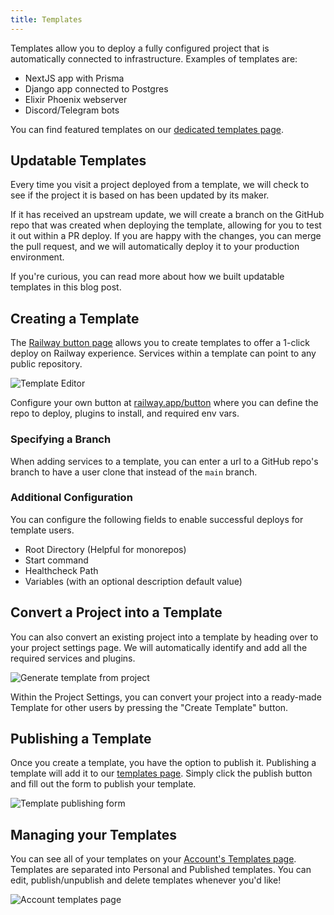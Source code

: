 ```yaml
---
title: Templates
---
```


Templates allow you to deploy a fully configured project that is automatically
connected to infrastructure. Examples of templates are:

- NextJS app with Prisma
- Django app connected to Postgres
- Elixir Phoenix webserver
- Discord/Telegram bots

You can find featured templates on our
[dedicated templates page](https://railway.app/templates).

## Updatable Templates

Every time you visit a project deployed from a template, we will check to see if the project it is based on has been updated by its maker.

If it has received an upstream update, we will create a branch on the GitHub repo that was created when deploying the template, allowing for you to test it out within a PR deploy. If you are happy with the changes, you can merge the pull request, and we will automatically deploy it to your production environment.

<Banner variant="info">
If you're curious, you can read more about how we built updatable templates in this <Link href="https://blog.railway.app/p/updatable-starters">blog post</Link>.
</Banner>

## Creating a Template

The [Railway button page](https://railway.app/button) allows you to create templates to offer a 1-click deploy on Railway experience. Services within a template can point to any public repository.

<Image src="https://res.cloudinary.com/railway/image/upload/v1656470421/docs/template-editor_khw8n6.png"
alt="Template Editor"
layout="intrinsic"
width={609} height={520} quality={80} />

Configure your own button at
[railway.app/button](https://railway.app/button) where you can define the repo
to deploy, plugins to install, and required env vars.

### Specifying a Branch

When adding services to a template, you can enter a url to a GitHub repo's branch to have a user clone that instead of the `main` branch.

### Additional Configuration

You can configure the following fields to enable successful deploys for template users.

- Root Directory (Helpful for monorepos)
- Start command
- Healthcheck Path
- Variables (with an optional description default value)

## Convert a Project into a Template

You can also convert an existing project into a template by heading over to your project settings page. We will automatically identify and add all the required services and plugins.

<Image
src="https://res.cloudinary.com/railway/image/upload/v1680277820/CleanShot_2023-03-31_at_19.47.55_2x_yvr9hb.png"
alt="Generate template from project"
layout="intrinsic"
width={1599}
height={899}
quality={80}
/>

Within the Project Settings, you can convert your project into a ready-made Template for other users by pressing the "Create Template" button.

## Publishing a Template

Once you create a template, you have the option to publish it. Publishing a template will add it to our [templates page](https://railway.app/templates). Simply click the publish button and fill out the form to publish your template.

<Image src="https://res.cloudinary.com/railway/image/upload/v1680281251/CleanShot_2023-03-31_at_20.46.28_2x_tjjpna.png"
  alt="Template publishing form"
  layout="intrinsic"
  width={1514}
  height={2490}
  quality={80}
/>

## Managing your Templates

You can see all of your templates on your [Account's Templates page](https://railway.app/account/templates). Templates are separated into Personal and Published templates. You can edit, publish/unpublish and delete templates whenever you'd like!

<Image src="https://res.cloudinary.com/railway/image/upload/v1680281548/CleanShot_2023-03-31_at_20.51.43_2x_j8a83x.png"
 alt="Account templates page"
 layout="intrinsic"
 height={3080}
 width={3100}
 quality={80}
/>

